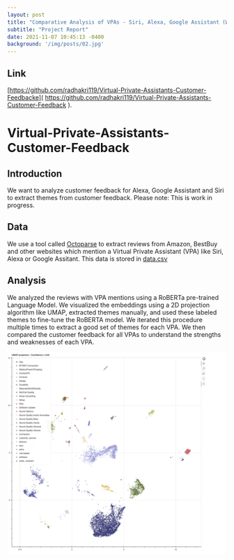 ```yaml
---
layout: post
title: "Comparative Analysis of VPAs - Siri, Alexa, Google Assistant (WIP)"
subtitle: "Project Report"
date: 2021-11-07 10:45:13 -0400
background: '/img/posts/02.jpg'
---
```


## Link
[https://github.com/radhakri119/Virtual-Private-Assistants-Customer-Feedbacke]( https://github.com/radhakri119/Virtual-Private-Assistants-Customer-Feedback ).

# Virtual-Private-Assistants-Customer-Feedback

## Introduction

We want to analyze customer feedback for Alexa, Google Assistant and Siri to extract themes from customer feedback. Please note: This is work in progress.

## Data

We use a tool called [Octoparse](https://www.octoparse.com/) to extract reviews from Amazon, BestBuy and other websites which mention a Virtual Private Assistant (VPA) like Siri, Alexa or Google Assitant. This data is stored in [data.csv]( https://github.com/radhakri119/Virtual-Private-Assistants-Customer-Feedback/blob/main/data_raw.csv )

## Analysis

We analyzed the reviews with VPA mentions using a RoBERTa pre-trained Language Model. We visualized the embeddings using a 2D projection algorithm like UMAP, extracted themes manually, and used these labeled themes to fine-tune the RoBERTA model. We iterated this procedure multiple times to extract a good set of themes for each VPA. We then compared the customer feedback for all VPAs to understand the strengths and weaknesses of each VPA.

![UMAP Projection](/img/posts/UMap_Projection.png "UMAP Projection")
